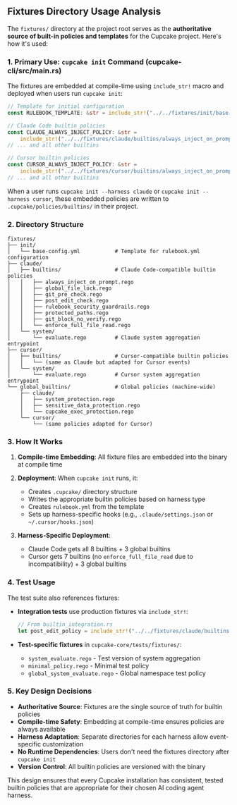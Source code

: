 ## Fixtures Directory Usage Analysis

The `fixtures/` directory at the project root serves as the **authoritative source of built-in policies and templates** for the Cupcake project. Here's how it's used:

### 1. **Primary Use: `cupcake init` Command** (cupcake-cli/src/main.rs)

The fixtures are embedded at compile-time using `include_str!` macro and deployed when users run `cupcake init`:

```rust
// Template for initial configuration
const RULEBOOK_TEMPLATE: &str = include_str!("../../fixtures/init/base-config.yml");

// Claude Code builtin policies
const CLAUDE_ALWAYS_INJECT_POLICY: &str =
    include_str!("../../fixtures/claude/builtins/always_inject_on_prompt.rego");
// ... and all other builtins

// Cursor builtin policies
const CURSOR_ALWAYS_INJECT_POLICY: &str =
    include_str!("../../fixtures/cursor/builtins/always_inject_on_prompt.rego");
// ... and all other builtins
```

When a user runs `cupcake init --harness claude` or `cupcake init --harness cursor`, these embedded policies are written to `.cupcake/policies/builtins/` in their project.

### 2. **Directory Structure**

```
fixtures/
├── init/
│   └── base-config.yml           # Template for rulebook.yml configuration
├── claude/
│   ├── builtins/                 # Claude Code-compatible builtin policies
│   │   ├── always_inject_on_prompt.rego
│   │   ├── global_file_lock.rego
│   │   ├── git_pre_check.rego
│   │   ├── post_edit_check.rego
│   │   ├── rulebook_security_guardrails.rego
│   │   ├── protected_paths.rego
│   │   ├── git_block_no_verify.rego
│   │   └── enforce_full_file_read.rego
│   └── system/
│       └── evaluate.rego         # Claude system aggregation entrypoint
├── cursor/
│   ├── builtins/                 # Cursor-compatible builtin policies
│   │   └── (same as Claude but adapted for Cursor events)
│   └── system/
│       └── evaluate.rego         # Cursor system aggregation entrypoint
└── global_builtins/              # Global policies (machine-wide)
    ├── claude/
    │   ├── system_protection.rego
    │   ├── sensitive_data_protection.rego
    │   └── cupcake_exec_protection.rego
    └── cursor/
        └── (same policies adapted for Cursor)
```

### 3. **How It Works**

1. **Compile-time Embedding**: All fixture files are embedded into the binary at compile time
2. **Deployment**: When `cupcake init` runs, it:
   - Creates `.cupcake/` directory structure
   - Writes the appropriate builtin policies based on harness type
   - Creates `rulebook.yml` from the template
   - Sets up harness-specific hooks (e.g., `.claude/settings.json` or `~/.cursor/hooks.json`)

3. **Harness-Specific Deployment**:
   - Claude Code gets all 8 builtins + 3 global builtins
   - Cursor gets 7 builtins (no `enforce_full_file_read` due to incompatibility) + 3 global builtins

### 4. **Test Usage**

The test suite also references fixtures:

- **Integration tests** use production fixtures via `include_str!`:
  ```rust
  // From builtin_integration.rs
  let post_edit_policy = include_str!("../../fixtures/claude/builtins/post_edit_check.rego");
  ```

- **Test-specific fixtures** in `cupcake-core/tests/fixtures/`:
  - `system_evaluate.rego` - Test version of system aggregation
  - `minimal_policy.rego` - Minimal test policy
  - `global_system_evaluate.rego` - Global namespace test policy

### 5. **Key Design Decisions**

- **Authoritative Source**: Fixtures are the single source of truth for builtin policies
- **Compile-time Safety**: Embedding at compile-time ensures policies are always available
- **Harness Adaptation**: Separate directories for each harness allow event-specific customization
- **No Runtime Dependencies**: Users don't need the fixtures directory after `cupcake init`
- **Version Control**: All builtin policies are versioned with the binary

This design ensures that every Cupcake installation has consistent, tested builtin policies that are appropriate for their chosen AI coding agent harness.